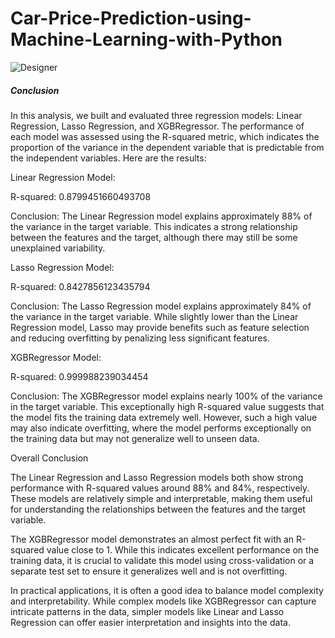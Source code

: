 # Car-Price-Prediction-using-Machine-Learning-with-Python


![Designer](https://github.com/Sugandaram/Car-Price-Prediction-using-Machine-Learning-with-Python/assets/113656218/f26b6423-6f80-4ec2-b18d-c97b6c86838b)


##### Conclusion

In this analysis, we built and evaluated three regression models: Linear Regression, Lasso Regression, and XGBRegressor. The performance of each model was assessed using the R-squared metric, which indicates the proportion of the variance in the dependent variable that is predictable from the independent variables. Here are the results:

Linear Regression Model:

R-squared: 0.8799451660493708

Conclusion: The Linear Regression model explains approximately 88% of the variance in the target variable. This indicates a strong relationship between the features and the target, although there may still be some unexplained variability.

Lasso Regression Model:

R-squared: 0.8427856123435794

Conclusion: The Lasso Regression model explains approximately 84% of the variance in the target variable. While slightly lower than the Linear Regression model, Lasso may provide benefits such as feature selection and reducing overfitting by penalizing less significant features.

XGBRegressor Model:

R-squared: 0.999988239034454

Conclusion: The XGBRegressor model explains nearly 100% of the variance in the target variable. This exceptionally high R-squared value suggests that the model fits the training data extremely well. However, such a high value may also indicate overfitting, where the model performs exceptionally on the training data but may not generalize well to unseen data.

Overall Conclusion

The Linear Regression and Lasso Regression models both show strong performance with R-squared values around 88% and 84%, respectively. These models are relatively simple and interpretable, making them useful for understanding the relationships between the features and the target variable.

The XGBRegressor model demonstrates an almost perfect fit with an R-squared value close to 1. While this indicates excellent performance on the training data, it is crucial to validate this model using cross-validation or a separate test set to ensure it generalizes well and is not overfitting.

In practical applications, it is often a good idea to balance model complexity and interpretability. While complex models like XGBRegressor can capture intricate patterns in the data, simpler models like Linear and Lasso Regression can offer easier interpretation and insights into the data.
